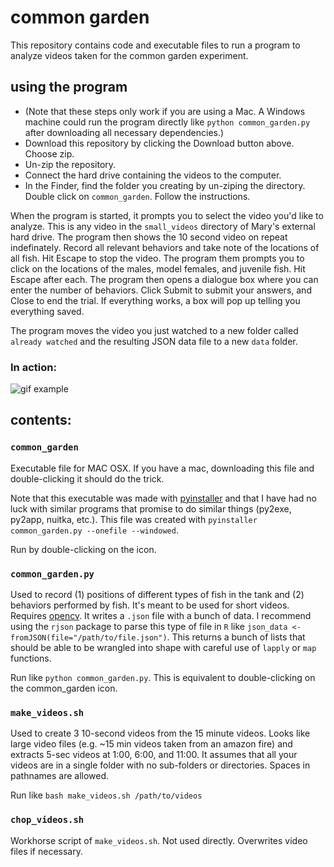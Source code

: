 # common garden

This repository contains code and executable files to run a program to analyze videos taken for the common garden experiment.

## using the program
- (Note that these steps only work if you are using a Mac. A Windows machine could run the program directly like `python common_garden.py` after downloading all necessary dependencies.)
- Download this repository by clicking the Download button above. Choose zip.
- Un-zip the repository.
- Connect the hard drive containing the videos to the computer.
- In the Finder, find the folder you creating by un-ziping the directory. Double click on `common_garden`. Follow the instructions.

When the program is started, it prompts you to select the video you'd like to analyze. This is any video in the `small_videos` directory of Mary's external hard drive. The program then shows the 10 second video on repeat indefinately. Record all relevant behaviors and take note of the locations of all fish. Hit Escape to stop the video. The program them prompts you to click on the locations of the males, model females, and juvenile fish. Hit Escape after each. The program then opens a dialogue box where you can enter the number of behaviors. Click Submit to submit your answers, and Close to end the trial. If everything works, a box will pop up telling you everything saved.

The program moves the video you just watched to a new folder called `already watched` and the resulting JSON data file to a new `data` folder.

### In action:

![gif example](https://github.com/lukereding/common_garden/raw/master/example_of_usage.gif)


## contents:

### `common_garden`

Executable file for MAC OSX. If you have a mac, downloading this file and double-clicking it should do the trick.

Note that this executable was made with [pyinstaller](https://github.com/pyinstaller/pyinstaller) and that I have had no luck with similar programs that promise to do similar things (py2exe, py2app, nuitka, etc.). This file was created with `pyinstaller common_garden.py --onefile --windowed`.

Run by double-clicking on the icon.

### `common_garden.py`
Used to record (1) positions of different types of fish in the tank and (2) behaviors performed by fish. It's meant to be used for short videos. Requires [opencv](http://opencv.org/). It writes a `.json` file with a bunch of data. I recommend using the `rjson` package to parse this type of file in `R` like `json_data <- fromJSON(file="/path/to/file.json")`. This returns a bunch of lists that should be able to be wrangled into shape with careful use of `lapply` or `map` functions.

Run like `python common_garden.py`. This is equivalent to double-clicking on the common_garden icon.

### `make_videos.sh`
Used to create 3 10-second videos from the 15 minute videos. Looks like large video files (e.g. ~15 min videos taken from an amazon fire) and extracts 5-sec videos at 1:00, 6:00, and 11:00. It assumes that all your videos are in a single folder with no sub-folders or directories. Spaces in pathnames are allowed.

Run like `bash make_videos.sh /path/to/videos`

### `chop_videos.sh`
Workhorse script of `make_videos.sh`. Not used directly. Overwrites video files if necessary.
